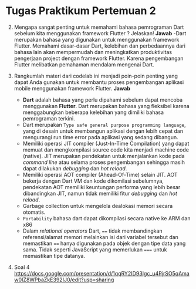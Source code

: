 # Tugas Praktikum Pertemuan 2

2. Mengapa sangat penting untuk memahami bahasa pemrograman Dart sebelum kita menggunakan framework Flutter ? Jelaskan!
   **Jawab**
   -Dart merupakan bahasa yang digunakan untuk menggunakan framework Flutter. Memahami dasar-dasar Dart, kelebihan dan perbedaannya dari bahasa lain akan mempermudah dan meningkatkan produktivitas pengerjaan project dengan framework Flutter. Karena pengembangan Flutter melibatkan pemahaman mendalam mengenai Dart.

3. Rangkumlah materi dari codelab ini menjadi poin-poin penting yang dapat Anda gunakan untuk membantu proses pengembangan aplikasi mobile menggunakan framework Flutter.
   **Jawab**
   - **Dart** adalah bahasa yang perlu dipahami sebelum dapat mencoba menggunakan **Flutter**. Dart merupakan bahasa yang fleksibel karena menggabungkan beberapa kelebihan yang dimiliki bahasa pemrograman terkini.
   - Dart merupakan `Type safe general purpose programming language`, yang di desain untuk membangun aplikasi dengan lebih cepat dan mengurangi run time error pada aplikasi yang sedang dibangun.
   - Memiliki operasi JIT compiler (Just-In-Time Compilation) yang dapat memuat dan mengkompilasi source code kita menjadi machine code (native). JIT merupakan pendekatan untuk menjalankan kode pada _command line_ atau selama proses pengembangan sehingga masih dapat dilakukan _debugging_ dan _hot reload_.
   - Memiliki operasi AOT compiler (Ahead-Of-Time) selain JIT. AOT bekerja dengan Dart VM dan kode dikomilasi sebelumnya, pendekatan AOT memiliki keuntungan performa yang lebih besar dibandingkan JIT, namun tidak memiliki fitur _debugging_ dan _hot reload_.
   - Garbage collection untuk mengelola dealokasi memori secara otomatis.
   - `Portability` bahasa dart dapat dikompilasi secara native ke ARM dan x86
   - Dalam _relational operators_ Dart, `==` tidak membandingkan referensi/alamat memori melainkan isi dari variabel tersebut dan memastikan `==` hanya digunakan pada objek dengan tipe data yang sama. Tidak seperti JavaScript yang memerlukan `===` untuk memastikan tipe datanya.
   
4. Soal 4
   https://docs.google.com/presentation/d/1qqRY2ID93Igc_u4RjrSO5qAmaw0IZ8WPbaZkE392IJ0/edit?usp=sharing
